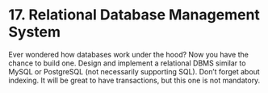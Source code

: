 # 17. Relational Database Management System

Ever wondered how databases work under the hood? Now you have the chance to build one. Design and implement a relational DBMS similar to MySQL or PostgreSQL (not necessarily supporting SQL). Don’t forget about indexing. It will be great to have transactions, but this one is not mandatory.
